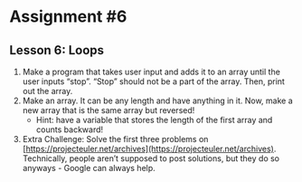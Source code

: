 # Assignment #6
## Lesson 6: Loops

1. Make a program that takes user input and adds it to an array until the user inputs “stop”. “Stop” should not be a part of the array. Then, print out the array.
2. Make an array. It can be any length and have anything in it. Now, make a new array that is the same array but reversed!
    * Hint: have a variable that stores the length of the first array and counts backward!
3. Extra Challenge: Solve the first three problems on [https://projecteuler.net/archives](https://projecteuler.net/archives). Technically, people aren’t supposed to post solutions, but they do so anyways - Google can always help.

